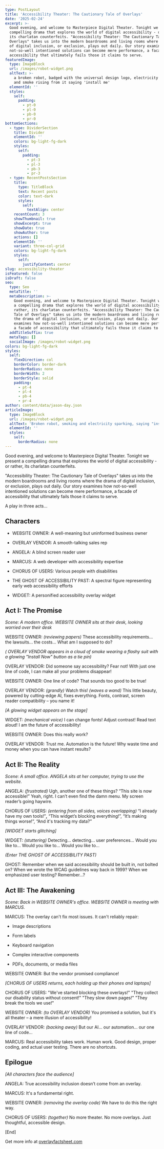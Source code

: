 ```yaml
---
type: PostLayout
title: 'Accessibility Theater: The Cautionary Tale of Overlays'
date: '2025-02-24'
excerpt: >-
  Good evening, and welcome to Masterpiece Digital Theater. Tonight we present a
  compelling drama that explores the world of digital accessibility - or rather,
  its charlatan counterfeits. "Accessibility Theater: The Cautionary Tale of
  Overlays" takes us into the modern boardrooms and living rooms where the drama
  of digital inclusion, or exclusion, plays out daily. Our story examines how
  not-so-well intentioned solutions can become mere performance, a facade of
  accessibility that ultimately fails those it claims to serve.
featuredImage:
  type: ImageBlock
  url: /images/robot-widget.png
  altText: >-
    a broken robot, badged with the universal design logo, electricity crackling
    and smoke rising from it saying 'install me'
  elementId: ''
  styles:
    self:
      padding:
        - pt-0
        - pl-0
        - pb-0
        - pr-0
bottomSections:
  - type: DividerSection
    title: Divider
    elementId: ''
    colors: bg-light-fg-dark
    styles:
      self:
        padding:
          - pt-3
          - pl-3
          - pb-3
          - pr-3
  - type: RecentPostsSection
    title:
      type: TitleBlock
      text: Recent posts
      color: text-dark
      styles:
        self:
          textAlign: center
    recentCount: 3
    showThumbnail: true
    showExcerpt: true
    showDate: true
    showAuthor: true
    actions: []
    elementId: ''
    variant: three-col-grid
    colors: bg-light-fg-dark
    styles:
      self:
        justifyContent: center
slug: accessibility-theater
isFeatured: false
isDraft: false
seo:
  type: Seo
  metaTitle: ''
  metaDescription: >-
    Good evening, and welcome to Masterpiece Digital Theater. Tonight we present
    a compelling drama that explores the world of digital accessibility - or
    rather, its charlatan counterfeits. "Accessibility Theater: The Cautionary
    Tale of Overlays" takes us into the modern boardrooms and living rooms where
    the drama of digital inclusion, or exclusion, plays out daily. Our story
    examines how not-so-well intentioned solutions can become mere performance,
    a facade of accessibility that ultimately fails those it claims to serve.
  addTitleSuffix: true
  metaTags: []
  socialImage: /images/robot-widget.png
colors: bg-light-fg-dark
styles:
  self:
    flexDirection: col
    borderColor: border-dark
    borderRadius: none
    borderWidth: 2
    borderStyle: solid
    padding:
      - pt-4
      - pl-4
      - pb-4
      - pr-4
author: content/data/jason-day.json
articleImage:
  type: ImageBlock
  url: /images/robot-widget.png
  altText: 'Broken robot, smoking and electricity sparking, saying "install me"'
  elementId: ''
  styles:
    self:
      borderRadius: none
---
```

Good evening, and welcome to Masterpiece Digital Theater. Tonight we present a compelling drama that explores the world of digital accessibility - or rather, its charlatan counterfeits.

"Accessibility Theater: The Cautionary Tale of Overlays" takes us into the modern boardrooms and living rooms where the drama of digital inclusion, or exclusion, plays out daily. Our story examines how not-so-well intentioned solutions can become mere performance, a facade of accessibility that ultimately fails those it claims to serve.

A play in three acts...

## Characters

*   WEBSITE OWNER: A well-meaning but uninformed business owner

*   OVERLAY VENDOR: A smooth-talking sales rep

*   ANGELA: A blind screen reader user

*   MARCUS: A web developer with accessibility expertise

*   CHORUS OF USERS: Various people with disabilities

*   THE GHOST OF ACCESSIBILITY PAST: A spectral figure representing early web accessibility efforts

*   WIDGET: A personified accessibility overlay widget

## Act I: The Promise

*Scene: A modern office. WEBSITE OWNER sits at their desk, looking worried over their desk*

WEBSITE OWNER: *(reviewing papers)* These accessibility requirements... the lawsuits... the costs... What am I supposed to do?

*( OVERLAY VENDOR appears in a cloud of smoke wearing a flashy suit with a glowing "Install Now" button as a tie pin)*

OVERLAY VENDOR: Did someone say accessibility? Fear not! With just one line of code, I can make all your problems disappear!

WEBSITE OWNER: One line of code? That sounds too good to be true!

OVERLAY VENDOR: *(grandly)* Watch this! *(waves a wand)* This little beauty, powered by cutting-edge AI, fixes everything. Fonts, contrast, screen reader compatibility – you name it!

*\[A glowing widget appears on the stage]*

WIDGET: *(mechanical voice)* I can change fonts! Adjust contrast! Read text aloud! I am the future of accessibility!

WEBSITE OWNER: Does this really work?

OVERLAY VENDOR: Trust me. Automation is the future! Why waste time and money when you can have instant results?

## Act II: The Reality

*Scene: A small office. ANGELA sits at her computer, trying to use the website.*

ANGELA: *(frustrated)* Ugh, another one of these things? “This site is now accessible!” Yeah, right. I can’t even find the damn menu. My screen reader’s going haywire.

CHORUS OF USERS: *(entering from all sides, voices overlapping)* “I already have my own tools!”**,** “This widget’s blocking everything!”, “It’s making things worse!”, “And it's tracking my data?”

*\[WIDGET starts glitching]*

WIDGET: *(stuttering)* Detecting... detecting... user preferences... Would you like to... Would you like to... Would you like to...

*(Enter THE GHOST OF ACCESSIBILITY PAST)*

GHOST: Remember when we said accessibility should be built in, not bolted on? When we wrote the WCAG guidelines way back in 1999? When we emphasized user testing? Remember...?

## Act III: The Awakening

*Scene: Back in WEBSITE OWNER's office. WEBSITE OWNER is meeting with MARCUS.*

MARCUS: The overlay can't fix most issues. It can't reliably repair:

*   Image descriptions

*   Form labels

*   Keyboard navigation

*   Complex interactive components

*   PDFs, documents, or media files

WEBSITE OWNER: But the vendor promised compliance!

*\[CHORUS OF USERS returns, each holding up their phones and laptops]*

CHORUS OF USERS: "We've started blocking these overlays!" "They collect our disability status without consent!" "They slow down pages!" "They break the tools we use!"

WEBSITE OWNER: *(to OVERLAY VENDOR)* You promised a solution, but it's all theater – a mere illusion of accessibility!

OVERLAY VENDOR: *(backing away)* But our AI... our automation... our one line of code...

MARCUS: Real accessibility takes work. Human work. Good design, proper coding, and actual user testing. There are no shortcuts.

## Epilogue

*\[All characters face the audience]*

ANGELA: True accessibility inclusion doesn’t come from an overlay.

MARCUS: It's a fundamental right.

WEBSITE OWNER: *(removing the overlay code)* We have to do this the right way.

CHORUS OF USERS: *(together)* No more theater. No more overlays. Just thoughtful, accessible design.

\[End]

Get more info at [overlayfactsheet.com](https://overlayfactsheet.com/)
